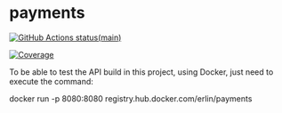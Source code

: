 # payments

<p align="left">
  <a href="https://github.com/erlin/payments"><img alt="GitHub Actions status(main)" src="https://github.com/erlin/payments/workflows/Java%20CI%20with%20Maven/badge.svg?branch=main"></a>
</p>

[![Coverage](https://sonarcloud.io/api/project_badges/measure?project=erlin_payments&metric=coverage)](https://sonarcloud.io/summary/new_code?id=erlin_payments)

To be able to test the API build in this project, using Docker, just need to execute the command:

docker run -p 8080:8080 registry.hub.docker.com/erlin/payments
